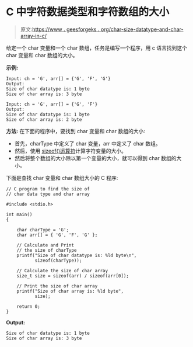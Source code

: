 # C 中字符数据类型和字符数组的大小

> 原文:[https://www . geesforgeks . org/char-size-datatype-and-char-array-in-c/](https://www.geeksforgeeks.org/size-of-char-datatype-and-char-array-in-c/)

给定一个 char 变量和一个 char 数组，任务是编写一个程序，用 c 语言找到这个 char 变量和 char 数组的大小。

**示例:**

```
Input: ch = 'G', arr[] = {'G', 'F', 'G'}
Output: 
Size of char datatype is: 1 byte
Size of char array is: 3 byte

Input: ch = 'G', arr[] = {'G', 'F'}
Output: 
Size of char datatype is: 1 byte
Size of char array is: 2 byte

```

**方法:**
在下面的程序中，要找到 char 变量和 char 数组的大小:

*   首先，charType 中定义了 char 变量，arr 中定义了 char 数组。
*   然后，使用 [sizeof()运算符](https://www.geeksforgeeks.org/sizeof-operator-c/)计算字符变量的大小。
*   然后将整个数组的大小除以第一个变量的大小，就可以得到 char 数组的大小。

下面是查找 char 变量和 char 数组大小的 C 程序:

```
// C program to find the size of
// char data type and char array

#include <stdio.h>

int main()
{

    char charType = 'G';
    char arr[] = { 'G', 'F', 'G' };

    // Calculate and Print
    // the size of charType
    printf("Size of char datatype is: %ld byte\n",
           sizeof(charType));

    // Calculate the size of char array
    size_t size = sizeof(arr) / sizeof(arr[0]);

    // Print the size of char array
    printf("Size of char array is: %ld byte",
           size);

    return 0;
}
```

**Output:**

```
Size of char datatype is: 1 byte
Size of char array is: 3 byte

```